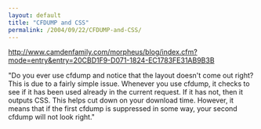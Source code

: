 ```yaml
---
layout: default
title: "CFDUMP and CSS"
permalink: /2004/09/22/CFDUMP-and-CSS/
---
```


<P><A href="http://www.camdenfamily.com/morpheus/blog/index.cfm?mode=entry&amp;entry=20CBD1F9-D071-1824-EC1783FE31AB9B3B">http://www.camdenfamily.com/morpheus/blog/index.cfm?mode=entry&amp;entry=20CBD1F9-D071-1824-EC1783FE31AB9B3B</A></P>
<P>"Do you ever use cfdump and notice that the layout doesn't come out right? This is due to a fairly simple issue. Whenever you use cfdump, it checks to see if it has been used already in the current request. If it has not, then it outputs CSS. This helps cut down on your download time. However, it means that if the first cfdump is suppressed in some way, your second cfdump will not look right."</P>